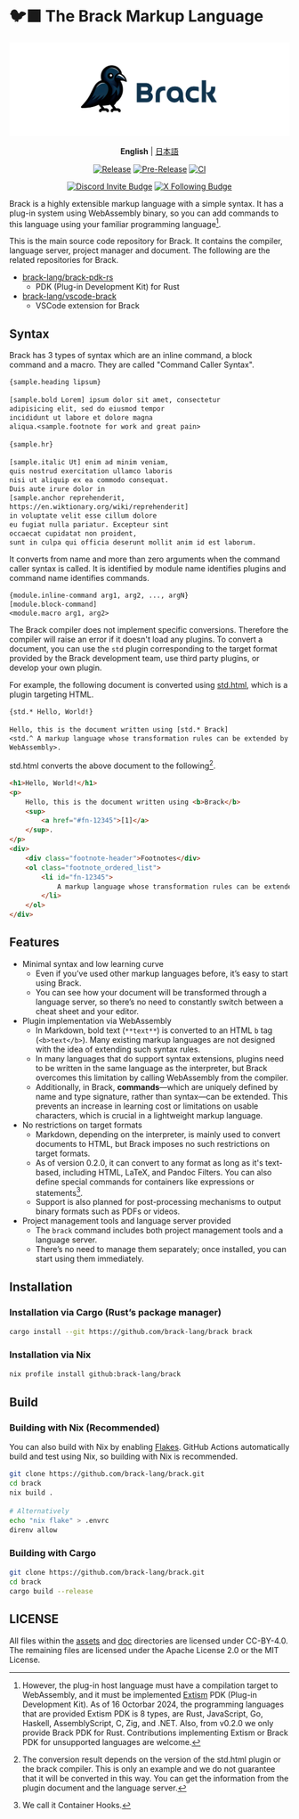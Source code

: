 # 🐦‍⬛ The Brack Markup Language

![](./assets/brack-header.png)

<div align="center">

**English** | [日本語](./README_JA.md)

[![Release](https://img.shields.io/github/v/release/brack-lang/brack.svg)](https://github.com/brack-lang/brack/tree/main)
[![Pre-Release](https://img.shields.io/github/v/release/brack-lang/brack.svg?include_prereleases&label=prerelease)](https://github.com/user/repository)
[![CI](https://github.com/brack-lang/brack/actions/workflows/ci.yml/badge.svg)](https://github.com/brack-lang/brack/actions/workflows/ci.yml)

[![Discord Invite Budge](https://dcbadge.limes.pink/api/server/cH94kqUMYH?style=flat)](https://discord.gg/cH94kqUMYH)
[![X Following Budge](https://img.shields.io/twitter/follow/:bracklanguage)](https://twitter.com/intent/user?screen_name=bracklanguage)

</div>

Brack is a highly extensible markup language with a simple syntax.
It has a plug-in system using WebAssembly binary, so you can add commands to this language using your familiar programming language[^1].

[^1]: However, the plug-in host language must have a compilation target to WebAssembly, and it must be implemented [Extism](https://extism.org) PDK (Plug-in Development Kit). As of 16 Octorbar 2024, the programming languages that are provided Extism PDK is 8 types, are Rust, JavaScript, Go, Haskell, AssemblyScript, C, Zig, and .NET. Also, from v0.2.0 we only provide Brack PDK for Rust. Contributions implementing Extism or Brack PDK for unsupported languages are welcome.

This is the main source code repository for Brack.
It contains the compiler, language server, project manager and document.
The following are the related repositories for Brack.

- [brack-lang/brack-pdk-rs](https://github.com/brack-lang/brack-pdk-rs)
    - PDK (Plug-in Development Kit) for Rust
- [brack-lang/vscode-brack](https://github.com/brack-lang/vscode-brack)
    - VSCode extension for Brack

## Syntax
Brack has 3 types of syntax which are an inline command, a block command and a macro.
They are called "Command Caller Syntax".

```brack
{sample.heading lipsum}

[sample.bold Lorem] ipsum dolor sit amet, consectetur
adipisicing elit, sed do eiusmod tempor
incididunt ut labore et dolore magna
aliqua.<sample.footnote for work and great pain>

{sample.hr}

[sample.italic Ut] enim ad minim veniam,
quis nostrud exercitation ullamco laboris
nisi ut aliquip ex ea commodo consequat.
Duis aute irure dolor in 
[sample.anchor reprehenderit, https://en.wiktionary.org/wiki/reprehenderit]
in voluptate velit esse cillum dolore
eu fugiat nulla pariatur. Excepteur sint
occaecat cupidatat non proident,
sunt in culpa qui officia deserunt mollit anim id est laborum.
```

It converts from name and more than zero arguments when the command caller syntax is called.
It is identified by module name identifies plugins and command name identifies commands.

```brack
{module.inline-command arg1, arg2, ..., argN}
[module.block-command]
<module.macro arg1, arg2>
```

The Brack compiler does not implement specific conversions.
Therefore the compiler will raise an error if it doesn't load any plugins.
To convert a document, you can use the `std` plugin corresponding to the target format provided by the Brack development team, use third party plugins, or develop your own plugin.

For example, the following document is converted using [std.html](https://github.com/brack-lang/std.html), which is a plugin targeting HTML.

```brack
{std.* Hello, World!}

Hello, this is the document written using [std.* Brack]
<std.^ A markup language whose transformation rules can be extended by WebAssembly>.
```

std.html converts the above document to the following[^not-guarantee].

[^not-guarantee]: The conversion result depends on the version of the std.html plugin or the brack compiler. This is only an example and we do not guarantee that it will be converted in this way. You can get the information from the plugin document and the language server.

```html
<h1>Hello, World!</h1>
<p>
    Hello, this is the document written using <b>Brack</b>
    <sup>
        <a href="#fn-12345">[1]</a>
    </sup>.
</p>
<div>
    <div class="footnote-header">Footnotes</div>
    <ol class="footnote_ordered_list">
        <li id="fn-12345">
            A markup language whose transformation rules can be extended by WebAssembly
        </li>
    </ol>
</div>
```

## Features

- Minimal syntax and low learning curve
    - Even if you’ve used other markup languages before, it’s easy to start using Brack.
    - You can see how your document will be transformed through a language server, so there’s no need to constantly switch between a cheat sheet and your editor.
- Plugin implementation via WebAssembly
    - In Markdown, bold text (`**text**`) is converted to an HTML `b` tag (`<b>text</b>`). Many existing markup languages are not designed with the idea of extending such syntax rules.
    - In many languages that do support syntax extensions, plugins need to be written in the same language as the interpreter, but Brack overcomes this limitation by calling WebAssembly from the compiler.
    - Additionally, in Brack, **commands**—which are uniquely defined by name and type signature, rather than syntax—can be extended. This prevents an increase in learning cost or limitations on usable characters, which is crucial in a lightweight markup language.
- No restrictions on target formats
    - Markdown, depending on the interpreter, is mainly used to convert documents to HTML, but Brack imposes no such restrictions on target formats.
    - As of version 0.2.0, it can convert to any format as long as it's text-based, including HTML, LaTeX, and Pandoc Filters. You can also define special commands for containers like expressions or statements[^container-hook].
    - Support is also planned for post-processing mechanisms to output binary formats such as PDFs or videos.
- Project management tools and language server provided
    - The `brack` command includes both project management tools and a language server.
    - There’s no need to manage them separately; once installed, you can start using them immediately.

[^container-hook]: We call it Container Hooks.

## Installation

### Installation via Cargo (Rust’s package manager)
```sh
cargo install --git https://github.com/brack-lang/brack brack
```

### Installation via Nix
```sh
nix profile install github:brack-lang/brack
```

## Build

### Building with Nix (Recommended)
You can also build with Nix by enabling [Flakes](https://wiki.nixos.org/wiki/Flakes).
GitHub Actions automatically build and test using Nix, so building with Nix is recommended.

```sh
git clone https://github.com/brack-lang/brack.git
cd brack
nix build .

# Alternatively
echo "nix flake" > .envrc
direnv allow
```

### Building with Cargo

```sh
git clone https://github.com/brack-lang/brack.git
cd brack
cargo build --release
```

## LICENSE
All files within the [assets](./assets) and [doc](./doc) directories are licensed under CC-BY-4.0.
The remaining files are licensed under the Apache License 2.0 or the MIT License.
